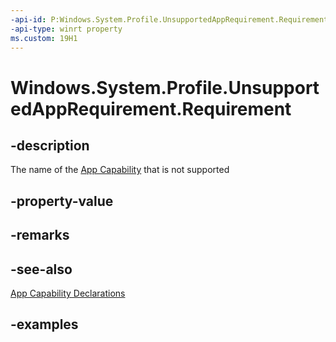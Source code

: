 ```yaml
---
-api-id: P:Windows.System.Profile.UnsupportedAppRequirement.Requirement
-api-type: winrt property
ms.custom: 19H1
---
```


<!-- Property syntax.
public string Requirement { get; }
-->

# Windows.System.Profile.UnsupportedAppRequirement.Requirement

## -description

The name of the [App Capability](/windows/uwp/packaging/app-capability-declarations) that is not supported

## -property-value

## -remarks

## -see-also

[App Capability Declarations](/windows/uwp/packaging/app-capability-declarations)

## -examples

